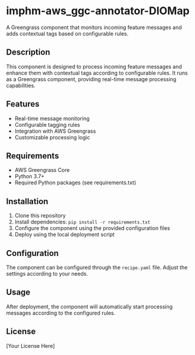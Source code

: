 # imphm-aws_ggc-annotator-DIOMap
A Greengrass component that monitors incoming feature messages and adds contextual tags based on configurable rules.

## Description
This component is designed to process incoming feature messages and enhance them with contextual tags according to configurable rules. It runs as a Greengrass component, providing real-time message processing capabilities.

## Features
- Real-time message monitoring
- Configurable tagging rules
- Integration with AWS Greengrass
- Customizable processing logic

## Requirements
- AWS Greengrass Core
- Python 3.7+
- Required Python packages (see requirements.txt)

## Installation
1. Clone this repository
2. Install dependencies: `pip install -r requirements.txt`
3. Configure the component using the provided configuration files
4. Deploy using the local deployment script

## Configuration
The component can be configured through the `recipe.yaml` file. Adjust the settings according to your needs.

## Usage
After deployment, the component will automatically start processing messages according to the configured rules.

## License
[Your License Here]
